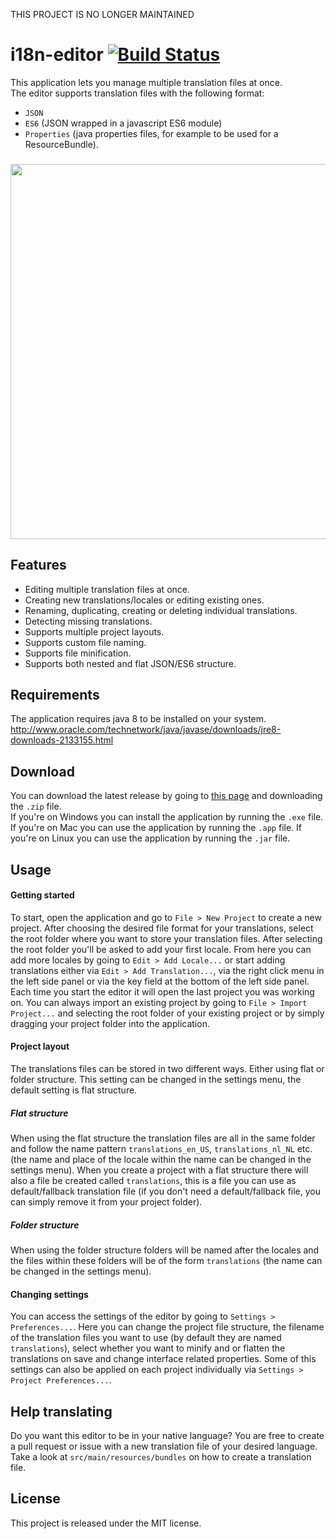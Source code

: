 THIS PROJECT IS NO LONGER MAINTAINED

# i18n-editor [![Build Status](https://travis-ci.org/jcbvm/i18n-editor.svg?branch=master)](https://travis-ci.org/jcbvm/i18n-editor)

This application lets you manage multiple translation files at once.<br>
The editor supports translation files with the following format:
- `JSON`
- `ES6` (JSON wrapped in a javascript ES6 module)
- `Properties` (java properties files, for example to be used for a ResourceBundle).

###

<img src="https://raw.github.com/jcbvm/i18n-editor/master/screenshot-2.jpg?1" width="600">

## Features

- Editing multiple translation files at once.
- Creating new translations/locales or editing existing ones.
- Renaming, duplicating, creating or deleting individual translations.
- Detecting missing translations.
- Supports multiple project layouts.
- Supports custom file naming.
- Supports file minification.
- Supports both nested and flat JSON/ES6 structure.

## Requirements

The application requires java 8 to be installed on your system.<br>
http://www.oracle.com/technetwork/java/javase/downloads/jre8-downloads-2133155.html

## Download

You can download the latest release by going to [this page](https://github.com/jcbvm/i18n-editor/releases/latest) and downloading the `.zip` file.<br> If you're on Windows you can install the application by running the `.exe` file. If you're on Mac you can use the application by running the `.app` file. If you're on Linux you can use the application by running the `.jar` file.

## Usage

#### Getting started
To start, open the application and go to `File > New Project` to create a new project. After choosing the desired file format for your translations, select the root folder where you want to store your translation files. After selecting the root folder you'll be asked to add your first locale. From here you can add more locales by going to `Edit > Add Locale...` or start adding translations either via `Edit > Add Translation...`, via the right click menu in the left side panel or via the key field at the bottom of the left side panel. Each time you start the editor it will open the last project you was working on. You can always import an existing project by going to `File > Import Project...` and selecting the root folder of your existing project or by simply dragging your project folder into the application.

#### Project layout
The translations files can be stored in two different ways. Either using flat or folder structure.
This setting can be changed in the settings menu, the default setting is flat structure.

##### Flat structure
When using the flat structure the translation files are all in the same folder and follow the name pattern `translations_en_US`, `translations_nl_NL` etc. (the name and place of the locale within the name can be changed in the settings menu). When  you create a project with a flat structure there will also a file be created called `translations`, this is a file you can use as default/fallback translation file (if you don't need a default/fallback file, you can simply remove it from your project folder).

##### Folder structure
When using the folder structure folders will be named after the locales and the files within these folders will be of the form `translations` (the name can be changed in the settings menu).

#### Changing settings
You can access the settings of the editor by going to `Settings > Preferences...`. Here you can change the project file structure, the filename of the translation files you want to use (by default they are named `translations`), select whether you want to minify and or flatten the translations on save and change interface related properties. Some of this settings can also be applied on each project individually via `Settings > Project Preferences...`.

## Help translating

Do you want this editor to be in your native language? You are free to create a pull request or issue with a new translation file of your desired language. Take a look at `src/main/resources/bundles` on how to create a translation file.

## License

This project is released under the MIT license.
